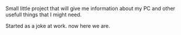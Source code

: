 Small little project that will give me information about my PC and other usefull things that I might need.

Started as a joke at work. now here we are.